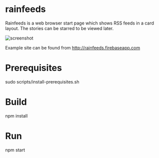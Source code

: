 # rainfeeds
Rainfeeds is a web browser start page which shows RSS feeds in a card layout. The stories can be starred to be viewed later.

![screenshot](https://raw.githubusercontent.com/rainy-kpe/rainfeeds/master/screenshot.png)

Example site can be found from http://rainfeeds.firebaseapp.com

# Prerequisites
sudo scripts/install-prerequisites.sh

# Build
npm install

# Run
npm start

